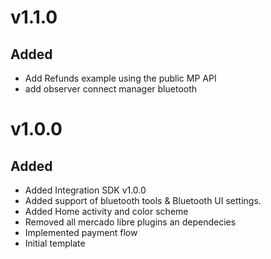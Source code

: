 # v1.1.0
## Added
- Add Refunds example using the public MP API
- add observer connect manager bluetooth

# v1.0.0
## Added
- Added Integration SDK v1.0.0
- Added support of bluetooth tools & Bluetooth UI settings.
- Added Home activity and color scheme
- Removed all mercado libre plugins an dependecies
- Implemented payment flow
- Initial template
